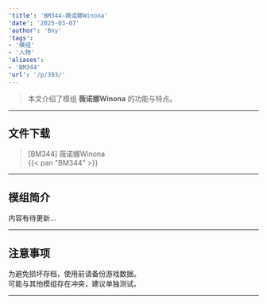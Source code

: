 ```yaml
---
'title': 'BM344-薇诺娜Winona'
'date': '2025-03-07'
'author': 'Bny'
'tags':
- '模组'
- '人物'
'aliases':
- 'BM344'
'url': '/p/393/'
---
```


> 本文介绍了模组 **薇诺娜Winona** 的功能与特点。

---

## 文件下载

> [BM344] 薇诺娜Winona  
{{< pan "BM344" >}}  

---

## 模组简介

>  
内容有待更新...  

---

## 注意事项

>  
为避免损坏存档，使用前请备份游戏数据。  
可能与其他模组存在冲突，建议单独测试。  

---

